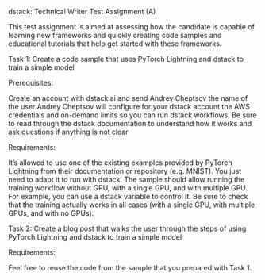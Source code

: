 dstack: Technical Writer Test Assignment (A)

This test assignment is aimed at assessing how the candidate is capable of learning new frameworks and quickly creating code samples and educational tutorials that help get started with these frameworks.

Task 1: Create a code sample that uses PyTorch Lightning and dstack to train a simple model

Prerequisites:

Create an account with dstack.ai and send Andrey Cheptsov the name of the user
Andrey Cheptsov will configure for your dstack account the AWS credentials and on-demand limits so you can run dstack workflows.
Be sure to read through the dstack documentation to understand how it works and ask questions if anything is not clear

Requirements:

It’s allowed to use one of the existing examples provided by PyTorch Lightning from their documentation or repository (e.g. MNIST). You just need to adapt it to run with dstack.
The sample should allow running the training workflow without GPU, with a single GPU, and with multiple GPU. For example, you can use a dstack variable to control it.
Be sure to check that the training actually works in all cases (with a single GPU, with multiple GPUs, and with no GPUs).

Task 2: Create a blog post that walks the user through the steps of using PyTorch Lightning and dstack to train a simple model

Requirements:

Feel free to reuse the code from the sample that you prepared with Task 1.
